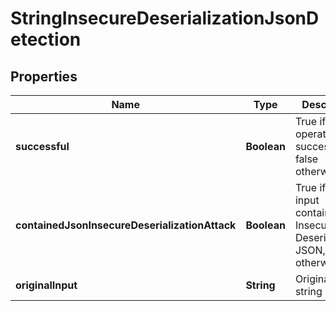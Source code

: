 
# StringInsecureDeserializationJsonDetection

## Properties
Name | Type | Description | Notes
------------ | ------------- | ------------- | -------------
**successful** | **Boolean** | True if the operation was successful, false otherwise |  [optional]
**containedJsonInsecureDeserializationAttack** | **Boolean** | True if the input contained Insecure Deserialization JSON, false otherwise |  [optional]
**originalInput** | **String** | Original input string |  [optional]



